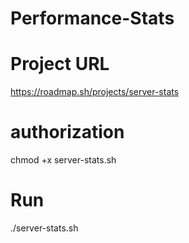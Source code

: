 # Performance-Stats

# Project URL
https://roadmap.sh/projects/server-stats
# authorization
chmod +x server-stats.sh

# Run
./server-stats.sh
